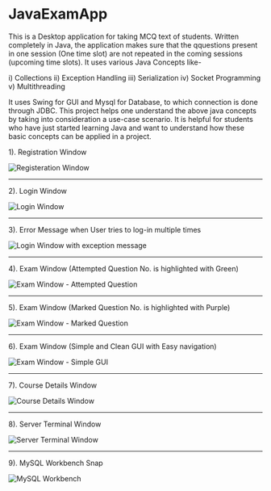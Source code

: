 # JavaExamApp

This is a Desktop application for taking MCQ text of students. Written completely in Java, the application makes sure that the qquestions present in one session (One time slot) are not repeated in the coming sessions (upcoming time slots). It uses various Java Concepts like-

i)    Collections
ii)   Exception Handling 
iii)  Serialization
iv)   Socket Programming
v)    Multithreading

It uses Swing for GUI and Mysql for Database, to which connection is done through JDBC. This project helps one understand the above java concepts by taking into consideration a use-case scenario. It is helpful for students who have just started learning Java and want to understand how these basic concepts can be applied in a project.


1). Registration Window

<img src="Screenshots/Register.png" alt="Registeration Window" class="inline"/><hr>

2). Login Window

<img src="Screenshots/Login1.png" alt="Login Window" class="inline"/><hr>

3). Error Message when User tries to log-in multiple times

<img src="Screenshots/Login2.png" alt="Login Window with exception message" class="inline"/><hr>

4). Exam Window (Attempted Question No. is highlighted with Green)

<img src="Screenshots/ExamWindow1.png" alt="Exam Window - Attempted Question" class="inline"/><hr>

5). Exam Window (Marked Question No. is highlighted with Purple)

<img src="Screenshots/ExamWindow2.png" alt="Exam Window - Marked Question" class="inline"/><hr>

6). Exam Window (Simple and Clean GUI with Easy navigation)

<img src="Screenshots/ExamWindow3.png" alt="Exam Window - Simple GUI" class="inline"/><hr>

7). Course Details Window

<img src="Screenshots/CourseDetails.png" alt="Course Details Window" class="inline"/><hr>

8). Server Terminal Window

<img src="Screenshots/ServerTerminal.png" alt="Server Terminal Window" class="inline"/><hr>

9). MySQL Workbench Snap

<img src="Screenshots/DatabaseSchema.png" alt="MySQL Workbench" class="inline"/>
